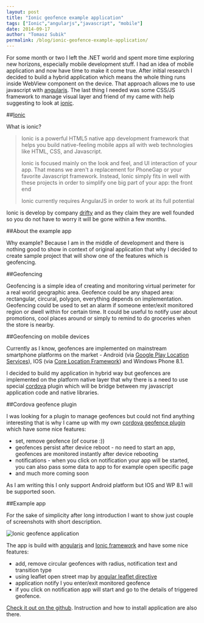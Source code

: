 ```yaml
--- 
layout: post
title: "Ionic geofence example application"
tags: ["Ionic","angularjs","javascript", "mobile"]
date: 2014-09-17
author: "Tomasz Subik"
permalink: /blog/ionic-geofence-example-application/
---
```


For some month or two I left the .NET world and spent more time exploring new horizons, especially mobile development stuff. I had an idea of mobile application and now have time to make it come true. After initial research I decided to build a hybrid application which means the whole thing runs inside WebView component on the device. That approach allows me to use javascript with [angularjs](https://angularjs.org/). The last thing I needed was some CSS/JS framework to manage visual layer and friend of my came with help suggesting to look at [ionic](http://ionicframework.com/). 

<!--more-->

##[Ionic](http://ionicframework.com/)

What is ionic? 

> Ionic is a powerful HTML5 native app development framework that helps you build native-feeling mobile apps all with web technologies like HTML, CSS, and Javascript.
> 
>Ionic is focused mainly on the look and feel, and UI interaction of your app. That means we aren't a replacement for PhoneGap or your favorite Javascript framework. Instead, Ionic simply fits in well with these projects in order to simplify one big part of your app: the front end
>
>Ionic currently requires AngularJS in order to work at its full potential

Ionic is develop by company [drifty](http://drifty.com/) and as they claim they are well founded so you do not have to worry it will be gone within a few months.

##About the example app

Why example? Because I am in the middle of development and there is nothing good to show in context of original application that why I decided to create sample project that will show one of the features which is geofencing.

##Geofencing

Geofencing is a simple idea of creating and monitoring virtual perimeter for a real world geographic area. Geofence could be any shaped area: rectangular, circural, polygon, everything depends on implementation. Geofencing could be used to set an alarm if someone enter/exit monitored region or dwell within for certain time. It could be useful to notify user about promotions, cool places around or simply to remind to do groceries when the store is nearby. 

##Geofencing on mobile devices

Currently as I know, geofences are implemented on mainstream smartphone platforms on the market - Android (via [Google Play Location Services](https://developer.android.com/google/play-services/location.html)), IOS (via [Core Location Framework](https://developer.apple.com/library/ios/documentation/CoreLocation/Reference/CoreLocation_Framework/_index.html)) and Windows Phone 8.1. 

I decided to build my application in hybrid way but geofences are implemented on the platform native layer that why there is a need to use special [cordova](http://cordova.apache.org/) plugin which will be bridge between my javascript application code and native libraries.

##Cordova geofence plugin

I was looking for a plugin to manage geofences but could not find anything interesting that is why I came up with my own [cordova geofence plugin](https://github.com/tsubik/cordova-plugin-geofence) which have some nice features:

* set, remove geofence (of course :))
* geofences persist after device reboot - no need to start an app, geofences are monitored instantly after device rebooting
* notifications - when you click on notification your app will be started, you can also pass some data to app to for example open specific page
* and much more coming soon

As I am writing this I only support Android platform but IOS and WP 8.1 will be supported soon.

##Example app

For the sake of simplicity after long introduction I want to show just couple of screenshots with short description.

![Ionic geofence application](https://cloud.githubusercontent.com/assets/1286444/4302807/604c7c5e-3e5e-11e4-87df-99b22abffdc8.jpg)

The app is build with [angularjs](https://angularjs.org/) and [Ionic framework](http://ionicframework.com/) and have some nice features:

*  add, remove circular geofences with radius, notification text and transition type
*  using leaflet open street map by [angular leaflet directive](https://github.com/tombatossals/angular-leaflet-directive)
*  application notify I you enter/exit monitored geofence
*  if you click on notification app will start and go to the details of triggered geofence. 

[Check it out on the github](https://github.com/tsubik/ionic-geofence). Instruction and how to install application are also there.
